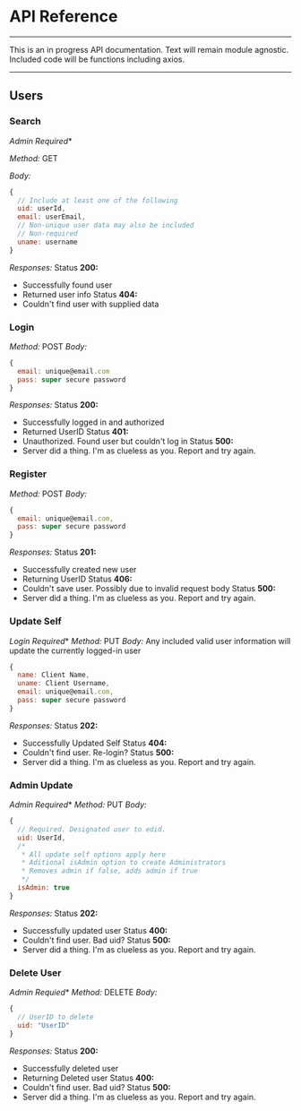 # API Reference
---
This is an in progress API documentation. Text will remain module agnostic. Included code will be functions including axios.

---
## Users

### Search
_Admin Required_*

_Method:_ GET

_Body:_
```javascript
{
  // Include at least one of the following
  uid: userId,
  email: userEmail,
  // Non-unique user data may also be included
  // Non-required
  uname: username
}
```
_Responses:_
Status __200:__ 
  * Successfully found user
  * Returned user info
Status __404:__
  * Couldn't find user with supplied data

### Login
_Method:_ POST
_Body:_
```javascript
{
  email: unique@email.com
  pass: super secure password
}
```
_Responses:_
Status __200:__
  * Successfully logged in and authorized
  * Returned UserID
Status __401:__
  * Unauthorized. Found user but couldn't log in
Status __500:__
  * Server did a thing. I'm as clueless as you. Report and try again.

### Register
_Method:_ POST
_Body:_
```javascript
{
  email: unique@email.com,
  pass: super secure password
}
```
_Responses:_
Status __201:__
  * Successfully created new user
  * Returning UserID
Status __406:__
  * Couldn't save user. Possibly due to invalid request body
Status __500:__
  * Server did a thing. I'm as clueless as you. Report and try again.

### Update Self
_Login Required_*
_Method:_ PUT
_Body:_
Any included valid user information will update the currently logged-in user
```javascript
{
  name: Client Name,
  uname: Client Username,
  email: unique@email.com,
  pass: super secure password
}
```
_Responses:_
Status __202:__
  * Successfully Updated Self
Status __404:__
  * Couldn't find user. Re-login?
Status __500:__
  * Server did a thing. I'm as clueless as you. Report and try again.


### Admin Update
_Admin Required_*
_Method:_ PUT
_Body:_
```javascript
{
  // Required. Designated user to edid.
  uid: UserId,
  /*
   * All update self options apply here
   * Aditional isAdmin option to create Administrators
   * Removes admin if false, adds admin if true
   */
  isAdmin: true
}
```
_Responses:_
Status __202:__
  * Successfully updated user
Status __400:__
  * Couldn't find user. Bad uid?
Status __500:__
  * Server did a thing. I'm as clueless as you. Report and try again.

### Delete User
_Admin Requied_*
_Method:_ DELETE
_Body:_
```javascript
{
  // UserID to delete
  uid: "UserID"
}
```
_Responses:_
Status __200:__
  * Successfully deleted user
  * Returning Deleted user
Status __400:__
  * Couldn't find user. Bad uid?
Status __500:__
  * Server did a thing. I'm as clueless as you. Report and try again.

